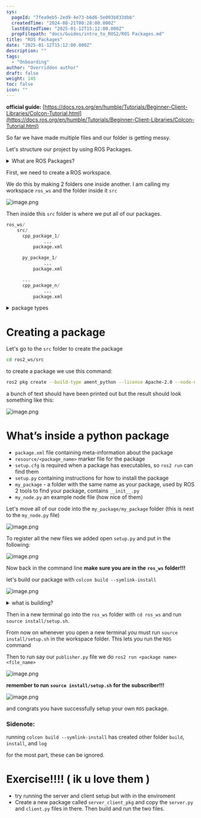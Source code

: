 ```yaml
---
sys:
  pageId: "7fea9eb5-2ed9-4e73-b6d6-5e093b833dbb"
  createdTime: "2024-08-21T00:28:00.000Z"
  lastEditedTime: "2025-01-12T15:12:00.000Z"
  propFilepath: "docs/Guides/intro_to_ROS2/ROS Packages.md"
title: "ROS Packages"
date: "2025-01-12T15:12:00.000Z"
description: ""
tags:
  - "Onboarding"
author: "Overridden author"
draft: false
weight: 145
toc: false
icon: ""
---
```


**official guide:** [https://docs.ros.org/en/humble/Tutorials/Beginner-Client-Libraries/Colcon-Tutorial.html](https://docs.ros.org/en/humble/Tutorials/Beginner-Client-Libraries/Colcon-Tutorial.html)

So far we have made multiple files and our folder is getting messy.

Let's structure our project by using ROS Packages.

<details>

<summary>What are ROS Packages?</summary>

ROS Packages are, as the name implies, packages of code that are highly sharable between ROS developers.

They consist of a folder, `package.xml` file, and source code

```python
      cpp_package_1/
		      ... imagine much code files here ..
          package.xml
```

</details>

First, we need to create a ROS workspace.

We do this by making 2 folders one inside another. I am calling my workspace `ros_ws` and the folder inside it `src`

![image.png](https://prod-files-secure.s3.us-west-2.amazonaws.com/d518164a-d88e-44d1-a4ee-3adb3bd8bce0/70706947-fd18-4537-a67b-e12946812d31/image.png?X-Amz-Algorithm=AWS4-HMAC-SHA256&X-Amz-Content-Sha256=UNSIGNED-PAYLOAD&X-Amz-Credential=ASIAZI2LB466T2NANMRX%2F20250307%2Fus-west-2%2Fs3%2Faws4_request&X-Amz-Date=20250307T200851Z&X-Amz-Expires=3600&X-Amz-Security-Token=IQoJb3JpZ2luX2VjEAQaCXVzLXdlc3QtMiJHMEUCIQDzRVxTVDVlvHS4Hw%2F58GBYatqTocplsora4uB2Vfz5mQIgVbh2YWuLlIkvRGTOllCoMbJdef%2FjFAnk1oBSw8Wjc7sq%2FwMITRAAGgw2Mzc0MjMxODM4MDUiDBhIQMEeeOtQHfhG2SrcA3YFJcuailxQI4HuI2DL1%2BiUHYeTogpcFOrldTpjNe%2FKGk0xfaWX0QxGv16HBmI4WZw4WDM0I2FJzL8YIMZncaB555ajxB0IAxzmxfC690OSh%2BRBY8wblyUbCAiLXsINONwpxIK0aRaA4kwmI9%2F%2F3yrAsYmk3jUSMeuXwXzw8WOyuZ%2B%2BX8KgrEJKy%2FG5B0HmmXnCnvR2Ws3iNRvPzhnXKudDdPhfQNym5Io9mfcwRQtJ0SV0Rn%2BAVLrkEwxWCTedCcgBEtW64CMUn9iscpGNGtt%2BMoKANlFxKrp8VROvLiU%2B%2B3MSxSMQh%2BCJufClQxpqbwlriiHCXxs9QGjg24gVgsu0PXIbn1AiTgR%2FAS7cI7VpFLEzWKRSfNvwISYFL7MTJ4ytXgz9jFJQ%2BYStzkjJA2ETummjKwLMLoXbsRAfdMH3lcDjMwdiv8B5hR%2FWySCVAswE3RT2fc7ibfUOanPrxcYRhIqSlkw9yD0%2BZApa%2BYQ3GH9nn2G27Sw11yFCwYaabbJBDJ9FB8XGNpuHU9Ars9%2BEZuuqjmBwg%2FrKw082AXjA5a4kUFKyzafJf3DZFD2XXj8MwtMIdJSO5Xv9uo%2BzWieH18k9l03SwEXDZ7pClznJ8mMQbcnDZlznnG8mMPKfrb4GOqUBnY7zdQ14AJHVRY2dTjmGjfmiJx2wg3Xoeoz%2BUgouKlDHQXmmivNQLnUFBnWyhj%2F7orMtrkbSrIG%2BwkddHKq14lcW10Dqnq3eSxA4vqkAwEr2ax17CS1tVtK3lTMaa9heu%2FzTu3TUAU1%2F8Hoe99uOslY9lp9FxWufbDBY2ep1Qktz1dqz0TCV94EpYLoboEzNOzu7u7Xxa0q6h06O%2BJj74pWhvM%2Fj&X-Amz-Signature=6c15a0d7b7a3c057a0f9536bdfb829dd0ac27bd488ece6fdf68a57fcd9413824&X-Amz-SignedHeaders=host&x-id=GetObject)

Then inside this `src` folder is where we put all of our packages.

```python
ros_ws/
    src/
      cpp_package_1/
		      ...
          package.xml

      py_package_1/
		      ...
          package.xml

      ...
      cpp_package_n/
		      ...
          package.xml

```

<details>

<summary>package types</summary>

packages can be either `C++` or python.

the intern file structure is different for each but for this guide we will stick to creating python packages

</details>

# Creating a package

Let's go to the `src` folder to create the package

```bash
cd ros2_ws/src
```

to create a package we use this command:

```bash
ros2 pkg create --build-type ament_python --license Apache-2.0 --node-name my_node my_package
```

a bunch of text should have been printed out but the result should look something like this:

![image.png](https://prod-files-secure.s3.us-west-2.amazonaws.com/d518164a-d88e-44d1-a4ee-3adb3bd8bce0/e6cf1e3f-8512-4a3e-b131-079f800bf3e8/image.png?X-Amz-Algorithm=AWS4-HMAC-SHA256&X-Amz-Content-Sha256=UNSIGNED-PAYLOAD&X-Amz-Credential=ASIAZI2LB466T2NANMRX%2F20250307%2Fus-west-2%2Fs3%2Faws4_request&X-Amz-Date=20250307T200851Z&X-Amz-Expires=3600&X-Amz-Security-Token=IQoJb3JpZ2luX2VjEAQaCXVzLXdlc3QtMiJHMEUCIQDzRVxTVDVlvHS4Hw%2F58GBYatqTocplsora4uB2Vfz5mQIgVbh2YWuLlIkvRGTOllCoMbJdef%2FjFAnk1oBSw8Wjc7sq%2FwMITRAAGgw2Mzc0MjMxODM4MDUiDBhIQMEeeOtQHfhG2SrcA3YFJcuailxQI4HuI2DL1%2BiUHYeTogpcFOrldTpjNe%2FKGk0xfaWX0QxGv16HBmI4WZw4WDM0I2FJzL8YIMZncaB555ajxB0IAxzmxfC690OSh%2BRBY8wblyUbCAiLXsINONwpxIK0aRaA4kwmI9%2F%2F3yrAsYmk3jUSMeuXwXzw8WOyuZ%2B%2BX8KgrEJKy%2FG5B0HmmXnCnvR2Ws3iNRvPzhnXKudDdPhfQNym5Io9mfcwRQtJ0SV0Rn%2BAVLrkEwxWCTedCcgBEtW64CMUn9iscpGNGtt%2BMoKANlFxKrp8VROvLiU%2B%2B3MSxSMQh%2BCJufClQxpqbwlriiHCXxs9QGjg24gVgsu0PXIbn1AiTgR%2FAS7cI7VpFLEzWKRSfNvwISYFL7MTJ4ytXgz9jFJQ%2BYStzkjJA2ETummjKwLMLoXbsRAfdMH3lcDjMwdiv8B5hR%2FWySCVAswE3RT2fc7ibfUOanPrxcYRhIqSlkw9yD0%2BZApa%2BYQ3GH9nn2G27Sw11yFCwYaabbJBDJ9FB8XGNpuHU9Ars9%2BEZuuqjmBwg%2FrKw082AXjA5a4kUFKyzafJf3DZFD2XXj8MwtMIdJSO5Xv9uo%2BzWieH18k9l03SwEXDZ7pClznJ8mMQbcnDZlznnG8mMPKfrb4GOqUBnY7zdQ14AJHVRY2dTjmGjfmiJx2wg3Xoeoz%2BUgouKlDHQXmmivNQLnUFBnWyhj%2F7orMtrkbSrIG%2BwkddHKq14lcW10Dqnq3eSxA4vqkAwEr2ax17CS1tVtK3lTMaa9heu%2FzTu3TUAU1%2F8Hoe99uOslY9lp9FxWufbDBY2ep1Qktz1dqz0TCV94EpYLoboEzNOzu7u7Xxa0q6h06O%2BJj74pWhvM%2Fj&X-Amz-Signature=d9f64d3a471daa8ff380c57916a0a8155b91e1115c7d564e98b3ece9d446a6c1&X-Amz-SignedHeaders=host&x-id=GetObject)

# What’s inside a python package

- `package.xml` file containing meta-information about the package
- `resource/<package_name>` marker file for the package
- `setup.cfg` is required when a package has executables, so `ros2 run` can find them
- `setup.py` containing instructions for how to install the package
- `my_package` - a folder with the same name as your package, used by ROS 2 tools to find your package, contains `__init__.py`
- `my_node.py` an example node file (how nice of them)

Let's move all of our code into the `my_package/my_package` folder (this is next to the `my_node.py` file)

![image.png](https://prod-files-secure.s3.us-west-2.amazonaws.com/d518164a-d88e-44d1-a4ee-3adb3bd8bce0/9ce58f11-0da9-4d3e-b86d-506a9685d378/image.png?X-Amz-Algorithm=AWS4-HMAC-SHA256&X-Amz-Content-Sha256=UNSIGNED-PAYLOAD&X-Amz-Credential=ASIAZI2LB466T2NANMRX%2F20250307%2Fus-west-2%2Fs3%2Faws4_request&X-Amz-Date=20250307T200851Z&X-Amz-Expires=3600&X-Amz-Security-Token=IQoJb3JpZ2luX2VjEAQaCXVzLXdlc3QtMiJHMEUCIQDzRVxTVDVlvHS4Hw%2F58GBYatqTocplsora4uB2Vfz5mQIgVbh2YWuLlIkvRGTOllCoMbJdef%2FjFAnk1oBSw8Wjc7sq%2FwMITRAAGgw2Mzc0MjMxODM4MDUiDBhIQMEeeOtQHfhG2SrcA3YFJcuailxQI4HuI2DL1%2BiUHYeTogpcFOrldTpjNe%2FKGk0xfaWX0QxGv16HBmI4WZw4WDM0I2FJzL8YIMZncaB555ajxB0IAxzmxfC690OSh%2BRBY8wblyUbCAiLXsINONwpxIK0aRaA4kwmI9%2F%2F3yrAsYmk3jUSMeuXwXzw8WOyuZ%2B%2BX8KgrEJKy%2FG5B0HmmXnCnvR2Ws3iNRvPzhnXKudDdPhfQNym5Io9mfcwRQtJ0SV0Rn%2BAVLrkEwxWCTedCcgBEtW64CMUn9iscpGNGtt%2BMoKANlFxKrp8VROvLiU%2B%2B3MSxSMQh%2BCJufClQxpqbwlriiHCXxs9QGjg24gVgsu0PXIbn1AiTgR%2FAS7cI7VpFLEzWKRSfNvwISYFL7MTJ4ytXgz9jFJQ%2BYStzkjJA2ETummjKwLMLoXbsRAfdMH3lcDjMwdiv8B5hR%2FWySCVAswE3RT2fc7ibfUOanPrxcYRhIqSlkw9yD0%2BZApa%2BYQ3GH9nn2G27Sw11yFCwYaabbJBDJ9FB8XGNpuHU9Ars9%2BEZuuqjmBwg%2FrKw082AXjA5a4kUFKyzafJf3DZFD2XXj8MwtMIdJSO5Xv9uo%2BzWieH18k9l03SwEXDZ7pClznJ8mMQbcnDZlznnG8mMPKfrb4GOqUBnY7zdQ14AJHVRY2dTjmGjfmiJx2wg3Xoeoz%2BUgouKlDHQXmmivNQLnUFBnWyhj%2F7orMtrkbSrIG%2BwkddHKq14lcW10Dqnq3eSxA4vqkAwEr2ax17CS1tVtK3lTMaa9heu%2FzTu3TUAU1%2F8Hoe99uOslY9lp9FxWufbDBY2ep1Qktz1dqz0TCV94EpYLoboEzNOzu7u7Xxa0q6h06O%2BJj74pWhvM%2Fj&X-Amz-Signature=203bf803cecfa9f61c0e4aca6ab7ac489f7d44441da93d678d79783db43aae95&X-Amz-SignedHeaders=host&x-id=GetObject)

To register all the new files we added open `setup.py` and put in the following:

![image.png](https://prod-files-secure.s3.us-west-2.amazonaws.com/d518164a-d88e-44d1-a4ee-3adb3bd8bce0/1cd7c262-4cae-4496-9d75-c178537d24a2/image.png?X-Amz-Algorithm=AWS4-HMAC-SHA256&X-Amz-Content-Sha256=UNSIGNED-PAYLOAD&X-Amz-Credential=ASIAZI2LB466T2NANMRX%2F20250307%2Fus-west-2%2Fs3%2Faws4_request&X-Amz-Date=20250307T200851Z&X-Amz-Expires=3600&X-Amz-Security-Token=IQoJb3JpZ2luX2VjEAQaCXVzLXdlc3QtMiJHMEUCIQDzRVxTVDVlvHS4Hw%2F58GBYatqTocplsora4uB2Vfz5mQIgVbh2YWuLlIkvRGTOllCoMbJdef%2FjFAnk1oBSw8Wjc7sq%2FwMITRAAGgw2Mzc0MjMxODM4MDUiDBhIQMEeeOtQHfhG2SrcA3YFJcuailxQI4HuI2DL1%2BiUHYeTogpcFOrldTpjNe%2FKGk0xfaWX0QxGv16HBmI4WZw4WDM0I2FJzL8YIMZncaB555ajxB0IAxzmxfC690OSh%2BRBY8wblyUbCAiLXsINONwpxIK0aRaA4kwmI9%2F%2F3yrAsYmk3jUSMeuXwXzw8WOyuZ%2B%2BX8KgrEJKy%2FG5B0HmmXnCnvR2Ws3iNRvPzhnXKudDdPhfQNym5Io9mfcwRQtJ0SV0Rn%2BAVLrkEwxWCTedCcgBEtW64CMUn9iscpGNGtt%2BMoKANlFxKrp8VROvLiU%2B%2B3MSxSMQh%2BCJufClQxpqbwlriiHCXxs9QGjg24gVgsu0PXIbn1AiTgR%2FAS7cI7VpFLEzWKRSfNvwISYFL7MTJ4ytXgz9jFJQ%2BYStzkjJA2ETummjKwLMLoXbsRAfdMH3lcDjMwdiv8B5hR%2FWySCVAswE3RT2fc7ibfUOanPrxcYRhIqSlkw9yD0%2BZApa%2BYQ3GH9nn2G27Sw11yFCwYaabbJBDJ9FB8XGNpuHU9Ars9%2BEZuuqjmBwg%2FrKw082AXjA5a4kUFKyzafJf3DZFD2XXj8MwtMIdJSO5Xv9uo%2BzWieH18k9l03SwEXDZ7pClznJ8mMQbcnDZlznnG8mMPKfrb4GOqUBnY7zdQ14AJHVRY2dTjmGjfmiJx2wg3Xoeoz%2BUgouKlDHQXmmivNQLnUFBnWyhj%2F7orMtrkbSrIG%2BwkddHKq14lcW10Dqnq3eSxA4vqkAwEr2ax17CS1tVtK3lTMaa9heu%2FzTu3TUAU1%2F8Hoe99uOslY9lp9FxWufbDBY2ep1Qktz1dqz0TCV94EpYLoboEzNOzu7u7Xxa0q6h06O%2BJj74pWhvM%2Fj&X-Amz-Signature=722215e7fea5e6147b40718f040aa1a51e81a8ab02bb49453d707f13b0fb67a8&X-Amz-SignedHeaders=host&x-id=GetObject)

Now back in the command line **make sure you are in the** **`ros_ws`** **folder!!!**

let's build our package with `colcon build --symlink-install`

![image.png](https://prod-files-secure.s3.us-west-2.amazonaws.com/d518164a-d88e-44d1-a4ee-3adb3bd8bce0/2f2a0d27-b173-48fd-b189-5f5c0ce65619/image.png?X-Amz-Algorithm=AWS4-HMAC-SHA256&X-Amz-Content-Sha256=UNSIGNED-PAYLOAD&X-Amz-Credential=ASIAZI2LB466T2NANMRX%2F20250307%2Fus-west-2%2Fs3%2Faws4_request&X-Amz-Date=20250307T200851Z&X-Amz-Expires=3600&X-Amz-Security-Token=IQoJb3JpZ2luX2VjEAQaCXVzLXdlc3QtMiJHMEUCIQDzRVxTVDVlvHS4Hw%2F58GBYatqTocplsora4uB2Vfz5mQIgVbh2YWuLlIkvRGTOllCoMbJdef%2FjFAnk1oBSw8Wjc7sq%2FwMITRAAGgw2Mzc0MjMxODM4MDUiDBhIQMEeeOtQHfhG2SrcA3YFJcuailxQI4HuI2DL1%2BiUHYeTogpcFOrldTpjNe%2FKGk0xfaWX0QxGv16HBmI4WZw4WDM0I2FJzL8YIMZncaB555ajxB0IAxzmxfC690OSh%2BRBY8wblyUbCAiLXsINONwpxIK0aRaA4kwmI9%2F%2F3yrAsYmk3jUSMeuXwXzw8WOyuZ%2B%2BX8KgrEJKy%2FG5B0HmmXnCnvR2Ws3iNRvPzhnXKudDdPhfQNym5Io9mfcwRQtJ0SV0Rn%2BAVLrkEwxWCTedCcgBEtW64CMUn9iscpGNGtt%2BMoKANlFxKrp8VROvLiU%2B%2B3MSxSMQh%2BCJufClQxpqbwlriiHCXxs9QGjg24gVgsu0PXIbn1AiTgR%2FAS7cI7VpFLEzWKRSfNvwISYFL7MTJ4ytXgz9jFJQ%2BYStzkjJA2ETummjKwLMLoXbsRAfdMH3lcDjMwdiv8B5hR%2FWySCVAswE3RT2fc7ibfUOanPrxcYRhIqSlkw9yD0%2BZApa%2BYQ3GH9nn2G27Sw11yFCwYaabbJBDJ9FB8XGNpuHU9Ars9%2BEZuuqjmBwg%2FrKw082AXjA5a4kUFKyzafJf3DZFD2XXj8MwtMIdJSO5Xv9uo%2BzWieH18k9l03SwEXDZ7pClznJ8mMQbcnDZlznnG8mMPKfrb4GOqUBnY7zdQ14AJHVRY2dTjmGjfmiJx2wg3Xoeoz%2BUgouKlDHQXmmivNQLnUFBnWyhj%2F7orMtrkbSrIG%2BwkddHKq14lcW10Dqnq3eSxA4vqkAwEr2ax17CS1tVtK3lTMaa9heu%2FzTu3TUAU1%2F8Hoe99uOslY9lp9FxWufbDBY2ep1Qktz1dqz0TCV94EpYLoboEzNOzu7u7Xxa0q6h06O%2BJj74pWhvM%2Fj&X-Amz-Signature=cabf96f3737c159d2ca3be3458d6b3d8179a435b71ae49e5d9c94f0ffcef80ff&X-Amz-SignedHeaders=host&x-id=GetObject)

<details>

<summary>what is building?</summary>

if you are a CS major at Rose-Hulman you will learn the answer to this in CSSE132

but TLDR; is it combines all the code files into one program that can be run easily 

</details>

Then in a new terminal go into the `ros_ws` folder with `cd ros_ws` and run `source install/setup.sh`. 

From now on whenever you open a new terminal you must run `source install/setup.sh` in the workspace folder. This lets you run the `ROS` command

Then to run say our `publisher.py` file we do `ros2 run <package name> <file_name>`

![image.png](https://prod-files-secure.s3.us-west-2.amazonaws.com/d518164a-d88e-44d1-a4ee-3adb3bd8bce0/4f4b1219-3a44-4632-aa0a-ce3471699f59/image.png?X-Amz-Algorithm=AWS4-HMAC-SHA256&X-Amz-Content-Sha256=UNSIGNED-PAYLOAD&X-Amz-Credential=ASIAZI2LB466T2NANMRX%2F20250307%2Fus-west-2%2Fs3%2Faws4_request&X-Amz-Date=20250307T200851Z&X-Amz-Expires=3600&X-Amz-Security-Token=IQoJb3JpZ2luX2VjEAQaCXVzLXdlc3QtMiJHMEUCIQDzRVxTVDVlvHS4Hw%2F58GBYatqTocplsora4uB2Vfz5mQIgVbh2YWuLlIkvRGTOllCoMbJdef%2FjFAnk1oBSw8Wjc7sq%2FwMITRAAGgw2Mzc0MjMxODM4MDUiDBhIQMEeeOtQHfhG2SrcA3YFJcuailxQI4HuI2DL1%2BiUHYeTogpcFOrldTpjNe%2FKGk0xfaWX0QxGv16HBmI4WZw4WDM0I2FJzL8YIMZncaB555ajxB0IAxzmxfC690OSh%2BRBY8wblyUbCAiLXsINONwpxIK0aRaA4kwmI9%2F%2F3yrAsYmk3jUSMeuXwXzw8WOyuZ%2B%2BX8KgrEJKy%2FG5B0HmmXnCnvR2Ws3iNRvPzhnXKudDdPhfQNym5Io9mfcwRQtJ0SV0Rn%2BAVLrkEwxWCTedCcgBEtW64CMUn9iscpGNGtt%2BMoKANlFxKrp8VROvLiU%2B%2B3MSxSMQh%2BCJufClQxpqbwlriiHCXxs9QGjg24gVgsu0PXIbn1AiTgR%2FAS7cI7VpFLEzWKRSfNvwISYFL7MTJ4ytXgz9jFJQ%2BYStzkjJA2ETummjKwLMLoXbsRAfdMH3lcDjMwdiv8B5hR%2FWySCVAswE3RT2fc7ibfUOanPrxcYRhIqSlkw9yD0%2BZApa%2BYQ3GH9nn2G27Sw11yFCwYaabbJBDJ9FB8XGNpuHU9Ars9%2BEZuuqjmBwg%2FrKw082AXjA5a4kUFKyzafJf3DZFD2XXj8MwtMIdJSO5Xv9uo%2BzWieH18k9l03SwEXDZ7pClznJ8mMQbcnDZlznnG8mMPKfrb4GOqUBnY7zdQ14AJHVRY2dTjmGjfmiJx2wg3Xoeoz%2BUgouKlDHQXmmivNQLnUFBnWyhj%2F7orMtrkbSrIG%2BwkddHKq14lcW10Dqnq3eSxA4vqkAwEr2ax17CS1tVtK3lTMaa9heu%2FzTu3TUAU1%2F8Hoe99uOslY9lp9FxWufbDBY2ep1Qktz1dqz0TCV94EpYLoboEzNOzu7u7Xxa0q6h06O%2BJj74pWhvM%2Fj&X-Amz-Signature=2e8b710f9a21c300bd7bf252e9373ded17b80d08ee3b51303e86441c50cf9ade&X-Amz-SignedHeaders=host&x-id=GetObject)

**remember to run** **`source install/setup.sh`** **for the subscriber!!!**

![image.png](https://prod-files-secure.s3.us-west-2.amazonaws.com/d518164a-d88e-44d1-a4ee-3adb3bd8bce0/02121119-dad4-49ec-8356-c956108b4243/image.png?X-Amz-Algorithm=AWS4-HMAC-SHA256&X-Amz-Content-Sha256=UNSIGNED-PAYLOAD&X-Amz-Credential=ASIAZI2LB466T2NANMRX%2F20250307%2Fus-west-2%2Fs3%2Faws4_request&X-Amz-Date=20250307T200851Z&X-Amz-Expires=3600&X-Amz-Security-Token=IQoJb3JpZ2luX2VjEAQaCXVzLXdlc3QtMiJHMEUCIQDzRVxTVDVlvHS4Hw%2F58GBYatqTocplsora4uB2Vfz5mQIgVbh2YWuLlIkvRGTOllCoMbJdef%2FjFAnk1oBSw8Wjc7sq%2FwMITRAAGgw2Mzc0MjMxODM4MDUiDBhIQMEeeOtQHfhG2SrcA3YFJcuailxQI4HuI2DL1%2BiUHYeTogpcFOrldTpjNe%2FKGk0xfaWX0QxGv16HBmI4WZw4WDM0I2FJzL8YIMZncaB555ajxB0IAxzmxfC690OSh%2BRBY8wblyUbCAiLXsINONwpxIK0aRaA4kwmI9%2F%2F3yrAsYmk3jUSMeuXwXzw8WOyuZ%2B%2BX8KgrEJKy%2FG5B0HmmXnCnvR2Ws3iNRvPzhnXKudDdPhfQNym5Io9mfcwRQtJ0SV0Rn%2BAVLrkEwxWCTedCcgBEtW64CMUn9iscpGNGtt%2BMoKANlFxKrp8VROvLiU%2B%2B3MSxSMQh%2BCJufClQxpqbwlriiHCXxs9QGjg24gVgsu0PXIbn1AiTgR%2FAS7cI7VpFLEzWKRSfNvwISYFL7MTJ4ytXgz9jFJQ%2BYStzkjJA2ETummjKwLMLoXbsRAfdMH3lcDjMwdiv8B5hR%2FWySCVAswE3RT2fc7ibfUOanPrxcYRhIqSlkw9yD0%2BZApa%2BYQ3GH9nn2G27Sw11yFCwYaabbJBDJ9FB8XGNpuHU9Ars9%2BEZuuqjmBwg%2FrKw082AXjA5a4kUFKyzafJf3DZFD2XXj8MwtMIdJSO5Xv9uo%2BzWieH18k9l03SwEXDZ7pClznJ8mMQbcnDZlznnG8mMPKfrb4GOqUBnY7zdQ14AJHVRY2dTjmGjfmiJx2wg3Xoeoz%2BUgouKlDHQXmmivNQLnUFBnWyhj%2F7orMtrkbSrIG%2BwkddHKq14lcW10Dqnq3eSxA4vqkAwEr2ax17CS1tVtK3lTMaa9heu%2FzTu3TUAU1%2F8Hoe99uOslY9lp9FxWufbDBY2ep1Qktz1dqz0TCV94EpYLoboEzNOzu7u7Xxa0q6h06O%2BJj74pWhvM%2Fj&X-Amz-Signature=2819aa1d45feba5b64255a7d1e5a513d930ac291982bd05e296e067f99dae1a3&X-Amz-SignedHeaders=host&x-id=GetObject)

and congrats you have successfully setup your own `ROS` package.

### Sidenote:

running `colcon build --symlink-install` has created other folder `build`, `install`, and `log`

for the most part, these can be ignored.

# Exercise!!!! ( ik u love them )

- try running the server and client setup but with in the enviroment
- Create a new package called `server_client_pkg` and copy the `server.py` and `client.py` files in there. Then build and run the two files.
